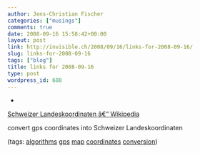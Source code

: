 ```yaml
---
author: Jens-Christian Fischer
categories: ["musings"]
comments: true
date: 2008-09-16 15:58:42+00:00
layout: post
link: http://invisible.ch/2008/09/16/links-for-2008-09-16/
slug: links-for-2008-09-16
tags: ["blog"]
title: links for 2008-09-16
type: post
wordpress_id: 688
---
```


  * 
                

[Schweizer Landeskoordinaten â€“ Wikipedia](http://de.wikipedia.org/wiki/Schweizer_Landeskoordinaten#Umrechnung_WGS84_auf_CH1903)


                

convert gps coordinates into Schweizer Landeskoordinaten


                

(tags: [algorithms](http://delicious.com/jaycee/algorithms) [gps](http://delicious.com/jaycee/gps) [map](http://delicious.com/jaycee/map) [coordinates](http://delicious.com/jaycee/coordinates) [conversion](http://delicious.com/jaycee/conversion))


            
